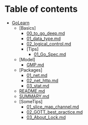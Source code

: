 # Table of contents

* [GoLearn](./README.md)
  * [Basics]
    * [00_to_go_deep.md](Basics/00_to_go_deep.md)
    * [01_data_type.md](Basics/01_data_type.md)
    * [02_logical_control.md](Basics/02_logical_control.md)
    * [Tips]
      * [01_Go_Spec.md](Basics/Tips/01_Go_Spec.md)
  * [Model]
    * [GMP.md](Model/GMP.md)
  * [Packages]
    * [01_net.md](Packages/01_net.md)
    * [02_net_http.md](Packages/02_net_http.md)
    * [03_stat.md](Packages/03_stat.md)
  * [README.md](README.md)
  * [SUMMARY.md](SUMMARY.md)
  * [SomeTips]
    * [01_slice_map_channel.md](SomeTips/01_slice_map_channel.md)
    * [02_GOTT_best_practice.md](SomeTips/02_GOTT_best_practice.md)
    * [03_About_Lock.md](SomeTips/03_About_Lock.md)